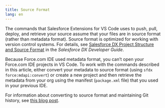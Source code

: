 ```yaml
---
title: Source Format
lang: en
---
```


The commands that Salesforce Extensions for VS Code uses to push, pull, deploy, and retrieve your source assume that your files are in source format (rather than metadata format). Source format is optimized for working with version control systems. For details, see [Salesforce DX Project Structure and Source Format](https://developer.salesforce.com/docs/atlas.en-us.sfdx_dev.meta/sfdx_dev/sfdx_dev_source_file_format.htm) in the _Salesforce DX Developer Guide_.

Because Force.com IDE used metadata format, you can’t open your Force.com IDE projects in VS Code. To work with the commands described in this article, either convert your metadata to source format (using `sfdx force:mdapi:convert`) or create a new project and then retrieve the metadata from your org using the manifest (`package.xml` file) that you used in your previous IDE.

For information about converting to source format and maintaining Git history, see [this blog post](https://ntotten.com/2018/05/11/convert-metadata-to-source-format-while-maintain-git-history/).
